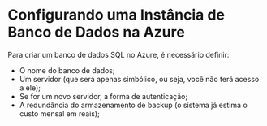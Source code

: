 # Configurando uma Instância de Banco de Dados na Azure

Para criar um banco de dados SQL no Azure, é necessário definir:

* O nome do banco de dados;
* Um servidor (que será apenas simbólico, ou seja, você não terá acesso a ele);
* Se for um novo servidor, a forma de autenticação;
* A redundância do armazenamento de backup (o sistema já estima o custo mensal em reais);

